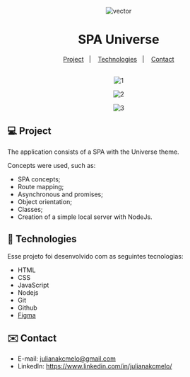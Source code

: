 <div align="center">

![vector](https://user-images.githubusercontent.com/54086293/233876691-bc5f27d4-d225-4643-8ebb-21de71ba2d29.svg)

# SPA Universe

</div>

<p align="center">
  <a href="#-projeto">Project</a>&nbsp;&nbsp;&nbsp;|&nbsp;&nbsp;&nbsp;
  <a href="#-tecnologias">Technologies</a>&nbsp;&nbsp;&nbsp;|&nbsp;&nbsp;&nbsp;
  <a href="#-contato">Contact</a><br><br>
</p>

<div align="center">

![1](https://user-images.githubusercontent.com/54086293/231629076-dc782665-33d8-4857-9c7f-bfd4367f3d01.jpg)

![2](https://user-images.githubusercontent.com/54086293/231629101-e5e79399-c7ca-46db-92f1-95b9b7d552b3.jpg)

![3](https://user-images.githubusercontent.com/54086293/231629120-a8eafe37-ba2d-40c0-bd93-0251b53e8627.jpg)

</div>

<div id="-projeto">

## :computer: Project

The application consists of a SPA with the Universe theme.

Concepts were used, such as:
- SPA concepts;
- Route mapping;
- Asynchronous and promises;
- Object orientation;
- Classes;
- Creation of a simple local server with NodeJs.

</div>

<div id="-tecnologias">
  
## :rocket: Technologies

Esse projeto foi desenvolvido com as seguintes tecnologias:

- HTML  
- CSS
- JavaScript
- Nodejs
- Git
- Github
- [Figma](https://www.figma.com/design/7pr0Ult19ZwN0NpOhxNt8G/SPA-UNIVERSE?node-id=104%3A48&t=49q6wYJOZSrAjrCt-1)

</div>

<div id="-contato">

## :envelope: Contact

- E-mail: julianakcmelo@gmail.com
- LinkedIn: https://www.linkedin.com/in/julianakcmelo/

</div>
